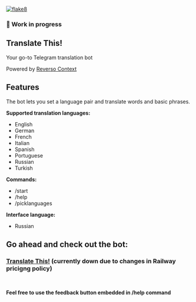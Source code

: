 [![flake8](https://github.com/Polyrom/translate_this_bot/actions/workflows/flake8.yml/badge.svg)](https://github.com/Polyrom/translate_this_bot/actions/workflows/flake8.yml)
### 🚠 Work in progress
## Translate This!
Your go-to Telegram translation bot  

Powered by [Reverso Context](https://context.reverso.net/)

## Features
The bot lets you set a language pair and translate words and basic phrases.

**Supported translation languages:**

+ English
+ German
+ French
+ Italian
+ Spanish
+ Portuguese
+ Russian
+ Turkish

**Commands:**
+ /start
+ /help
+ /picklanguages

**Interface language:**
+ Russian

## Go ahead and check out the bot:  
### [Translate This!](https://t.me/FastTranslationBot) (currently down due to changes in Railway pricigng policy)
<br>

**Feel free to use the feedback button embedded in /help command**
